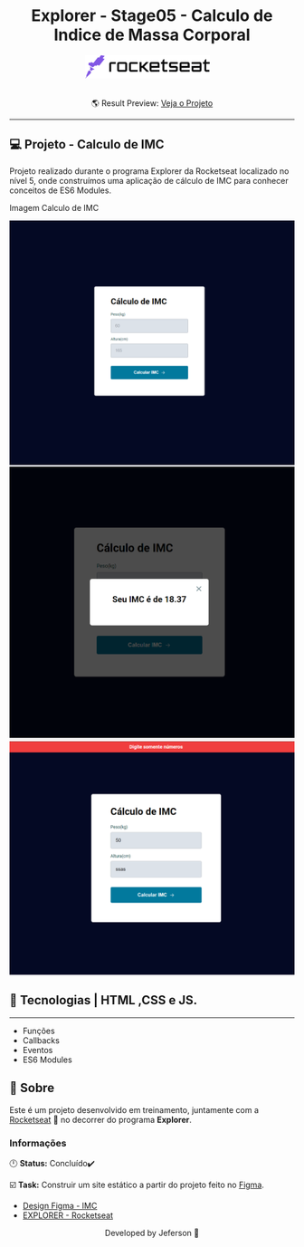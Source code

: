 <h1 align="center">Explorer -  Stage05 - Calculo de Indice de Massa Corporal</h1>

<div align="center">
<img width="220px" src="https://raw.githubusercontent.com/Rocketseat/awesome/master/assets/logo_rocketseat.png" alt="">&nbsp;&nbsp;&nbsp;
<img width="150px" src="https://www.rocketseat.com.br/_next/image?url=%2Fassets%2Flogos%2Fexplorer.svg&w=256&q=75"  alt="">
<br><br>

  🌎 Result Preview: [Veja o Projeto](https://explorer-indice-de-massa-corporal-stage05.vercel.app)

</div>

---

## 💻 Projeto - Calculo de IMC
<p>
Projeto realizado durante o programa Explorer da Rocketseat localizado no nível 5, onde construímos uma aplicação de cálculo de IMC para conhecer conceitos de ES6 Modules.
</p>

<p>Imagem Calculo de IMC</p>
<img alt="Imagem Calculo de IMC" src=".github/preview.PNG" "/>
<img alt="Imagem Calculo de IMC - Resultado" src=".github/popup.PNG" "/>
<img alt="Imagem Calculo de IMC - Error" src=".github/error.PNG" "/>

## 🧪 Tecnologias | HTML ,CSS e JS.
---
- Funções
- Callbacks
- Eventos
- ES6 Modules  
  

##  📕 Sobre  

<p>Este é um projeto desenvolvido em treinamento, juntamente com a 
<a  href="https://www.rocketseat.com.br">Rocketseat</a> 🚀
no decorrer do programa <b>Explorer</b>.

### Informações  

🕛 **Status:** Concluído✔️

☑️ **Task:** Construir um site estático a partir do projeto feito no [Figma](https://www.figma.com).
- [Design Figma - IMC](https://www.figma.com/file/iV07niIsYs4l0fuIMPk3wi/IMC-(Copy)?type=design&node-id=108-2&mode=design&t=ol6hvmCWW26ANQjN-0)
- [EXPLORER - Rocketseat](https://www.rocketseat.com.br/explorer)

<p align="center">
Developed by Jeferson 🚀
</p>
</p>
